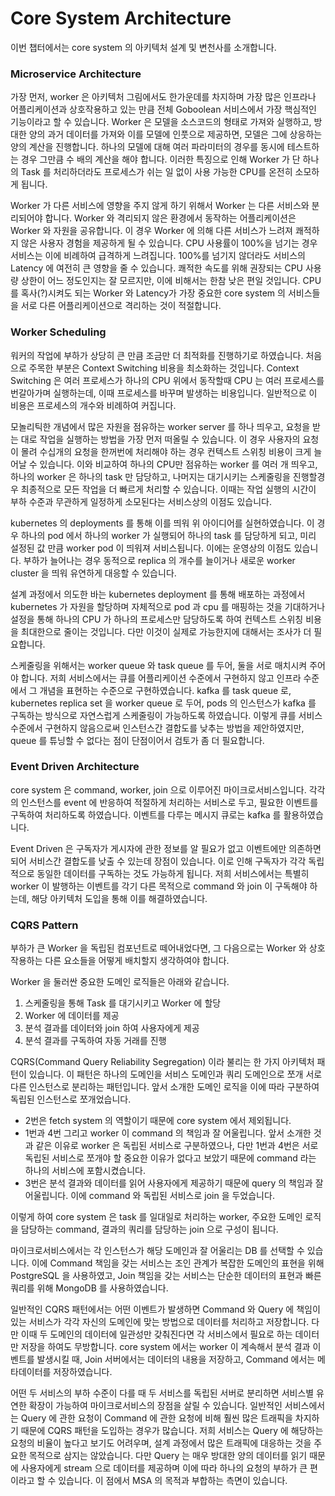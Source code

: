 


# Core System Architecture

이번 챕터에서는 core system 의 아키텍처 설계 및 변천사를 소개합니다.



### Microservice Architecture

가장 먼저, worker 은 아키텍처 그림에서도 한가운데를 차지하며 가장 많은 인프라나 어플리케이션과 상호작용하고 있는 만큼 전체 Goboolean 서비스에서 가장 핵심적인 기능이라고 할 수 있습니다. Worker 은 모델을 소스코드의 형태로 가져와 실행하고, 방대한 양의 과거 데이터를 가져와 이를 모델에 인풋으로 제공하면, 모델은 그에 상응하는 양의 계산을 진행합니다. 하나의 모델에 대해 여러 파라미터의 경우를 동시에 테스트하는 경우 그만큼 수 배의 계산을 해야 합니다. 이러한 특징으로 인해 Worker 가 단 하나의 Task 를 처리하더라도 프로세스가 쉬는 일 없이 사용 가능한  CPU를 온전히 소모하게 됩니다.

Worker 가 다른 서비스에 영향을 주지 않게 하기 위해서 Worker 는 다른 서비스와 분리되어야 합니다. Worker 와 격리되지 않은 환경에서 동작하는 어플리케이션은 Worker 와 자원을 공유합니다. 이 경우 Worker 에 의해 다른 서비스가 느려져 쾌적하지 않은 사용자 경험을 제공하게 될 수 있습니다. CPU 사용률이 100%을 넘기는 경우 서비스는 이에 비례하여 급격하게 느려집니다. 100%를 넘기지 않더라도 서비스의 Latency 에 여전히 큰 영향을 줄 수 있습니다. 쾌적한 속도를 위해 권장되는 CPU 사용량 상한이 어느 정도인지는 잘 모르지만, 이에 비해서는 한참 낮은 편일 것입니다. CPU 를 혹사(?)시켜도 되는 Worker 와 Latency가 가장 중요한 core system 의 서비스들을 서로 다른 어플리케이션으로 격리하는 것이 적절합니다.



### Worker Scheduling

워커의 작업에 부하가 상당히 큰 만큼 조금만 더 최적화를 진행하기로 하였습니다. 처음으로 주목한 부분은 Context Switching 비용을 최소화하는 것입니다. Context Switching 은 여러 프로세스가 하나의 CPU 위에서 동작할때 CPU 는 여러 프로세스를 번갈아가며 실행하는데, 이때 프로세스를 바꾸며 발생하는 비용입니다. 일반적으로 이 비용은 프로세스의 개수와 비례하여 커집니다.

모놀리틱한 개념에서 많은 자원을 점유하는 worker server 를 하나 띄우고, 요청을 받는 대로 작업을 실행하는 방법을 가장 먼저 떠올릴 수 있습니다. 이 경우 사용자의 요청이 몰려 수십개의 요청을 한꺼번에 처리해야 하는 경우 컨텍스트 스위칭 비용이 크게 늘어날 수 있습니다. 이와 비교하여 하나의 CPU만 점유하는 worker 를 여러 개 띄우고, 하나의 worker 은 하나의 task 만 담당하고, 나머지는 대기시키는 스케줄링을 진행할경우 최종적으로 모든 작업을 더 빠르게 처리할 수 있습니다. 이때는 작업 실행의 시간이 부하 수준과 무관하게 일정하게 소모된다는 서비스상의 이점도 있습니다.

kubernetes 의 deployments 를 통해 이를 띄워 위 아이디어를 실현하였습니다. 이 경우 하나의 pod 에서 하나의 worker 가 실행되어 하나의 task 를 담당하게 되고, 미리 설정된 값 만큼 worker pod 이 띄워져 서비스됩니다. 이에는 운영상의 이점도 있습니다. 부하가 늘어나는 경우 동적으로 replica 의 개수를 늘이거나 새로운 worker cluster 을 띄워 유연하게 대응할 수 있습니다.

설계 과정에서 의도한 바는 kubernetes deployment 를 통해 배포하는 과정에서 kubernetes 가 자원을 할당하며 자체적으로 pod 과 cpu 를 매핑하는 것을 기대하거나 설정을 통해 하나의 CPU 가 하나의 프로세스만 담당하도록 하여 컨텍스트 스위칭 비용을 최대한으로 줄이는 것입니다. 다만 이것이 실제로 가능한지에 대해서는 조사가 더 필요합니다.

스케줄링을 위해서는 worker queue 와 task queue 를 두어, 둘을 서로 매치시켜 주어야 합니다. 저희 서비스에서는 큐를 어플리케이션 수준에서 구현하지 않고 인프라 수준에서 그 개념을 표현하는 수준으로 구현하였습니다. kafka 를 task queue 로, kubernetes replica set 을 worker queue 로 두어, pods 의 인스턴스가 kafka 를 구독하는 방식으로 자연스럽게 스케줄링이 가능하도록 하였습니다. 이렇게 큐를 서비스 수준에서 구현하지 않음으로써 인스턴스간 결합도를 낮추는 방법을 제안하였지만, queue 를 튜닝할 수 없다는 점이 단점이어서 검토가 좀 더 필요합니다.


### Event Driven Architecture

core system 은 command, worker, join 으로 이루어진 마이크로서비스입니다. 각각의 인스턴스를 event 에 반응하여 적절하게 처리하는 서비스로 두고, 필요한 이벤트를 구독하여 처리하도록 하였습니다. 이벤트를 다루는 메시지 큐로는 kafka 를 활용하였습니다.

Event Driven 은 구독자가 게시자에 관한 정보를 알 필요가 없고 이벤트에만 의존하면 되어 서비스간 결합도를 낮출 수 있는데 장점이 있습니다. 이로 인해 구독자가 각각 독립적으로 동일한 데이터를 구독하는 것도 가능하게 됩니다. 저희 서비스에서는 특별히 worker 이 발행하는 이벤트를 각기 다른 목적으로 command 와 join 이 구독해야 하는데, 해당 아키텍처 도입을 통해 이를 해결하였습니다.



### CQRS Pattern

부하가 큰 Worker 을 독립된 컴포넌트로 떼어내었다면, 그 다음으로는 Worker 와 상호작용하는 다른 요소들을 어떻게 배치할지 생각하여야 합니다.

Worker 을 둘러싼 중요한 도메인 로직들은 아래와 같습니다.
1. 스케줄링을 통해 Task 를 대기시키고 Worker 에 할당
2. Worker 에 데이터를 제공
3. 분석 결과를 데이터와 join 하여 사용자에게 제공
4. 분석 결과를 구독하여 자동 거래를 진행

CQRS(Command Query Reliability Segregation) 이라 불리는 한 가지 아키텍처 패턴이 있습니다. 이 패턴은 하나의 도메인을 서비스 도메인과 쿼리 도메인으로 쪼개 서로 다른 인스턴스로 분리하는 패턴입니다. 앞서 소개한 도메인 로직을 이에 따라 구분하여 독립된 인스턴스로 쪼개었습니다.
* 2번은 fetch system 의 역할이기 때문에 core system 에서 제외됩니다.
* 1번과 4번 그리고 worker 이 command 의 책임과 잘 어울립니다. 앞서 소개한 것과 같은 이유로 worker 은 독립된 서비스로 구분하였으나, 다만 1번과 4번은 서로 독립된 서비스로 쪼개야 할 중요한 이유가 없다고 보았기 때문에 command 라는 하나의 서비스에 포함시켰습니다.
* 3번은 분석 결과와 데이터를 읽어 사용자에게 제공하기 때문에 query 의 책임과 잘 어울립니다. 이에 command 와 독립된 서비스로 join 을 두었습니다.

이렇게 하여 core system 은 task 를 일대일로 처리하는 worker, 주요한 도메인 로직을 담당하는 command, 결과의 쿼리를 담당하는 join 으로 구성이 됩니다.


마이크로서비스에서는 각 인스턴스가 해당 도메인과 잘 어울리는 DB 를 선택할 수 있습니다. 이에 Command 책임을 갖는 서비스는 조인  관계가 복잡한 도메인의 표현을 위해 PostgreSQL 을 사용하였고, Join 책임을 갖는 서비스는 단순한 데이터의 표현과 빠른 쿼리를 위해 MongoDB 를 사용하였습니다.

일반적인 CQRS 패턴에서는 어떤 이벤트가 발생하면 Command 와 Query 에 책임이 있는 서비스가 각각 자신의 도메인에 맞는 방법으로 데이터를 처리하고 저장합니다. 다만 이때 두 도메인의 데이터에 일관성만 갖춰진다면 각 서비스에서 필요로 하는 데이터만 저장을 하여도 무방합니다. core system 에서는 worker 이 계속해서 분석 결과 이벤트를 발생시킬 때, Join 서버에서는 데이터의 내용을 저장하고, Command 에서는 메타데이터를 저장하였습니다.

어떤 두 서비스의 부하 수준이 다를 때 두 서비스를 독립된 서버로 분리하면 서비스별 유연한 확장이 가능하여 마이크로서비스의 장점을 살릴 수 있습니다. 일반적인 서비스에서는 Query 에 관한 요청이 Command 에 관한 요청에 비해 훨씬 많은 트래픽을 차지하기 때문에 CQRS 패턴을 도입하는 경우가 많습니다. 저희 서비스는 Query 에 해당하는 요청의 비율이 높다고 보기도 어려우며, 설계 과정에서 많은 트래픽에 대응하는 것을 주요한 목적으로 삼지는 않았습니다. 다만 Query 는 매우 방대한 양의 데이터를 읽기 때문에 사용자에게 stream 으로 데이터를 제공하며 이에 따라 하나의 요청의 부하가 큰 편이라고 할 수 있습니다. 이 점에서 MSA 의 목적과 부합하는 측면이 있습니다.
